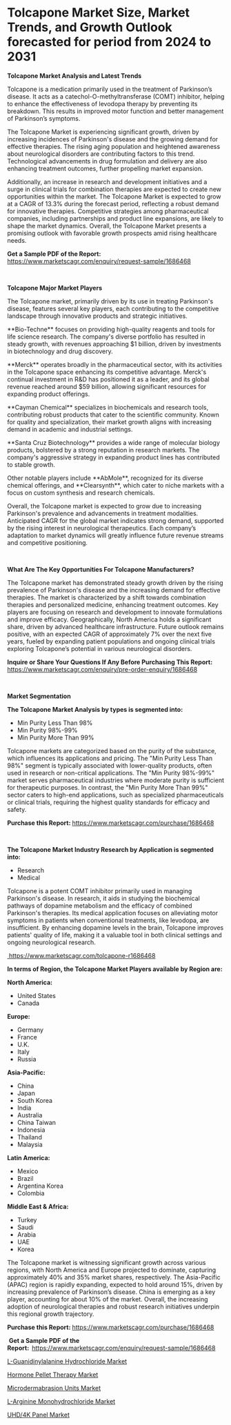<p><h1>Tolcapone Market Size, Market Trends, and Growth Outlook forecasted for period from 2024 to 2031</h1></p><p><strong>Tolcapone Market Analysis and Latest Trends</strong></p>
<p><p>Tolcapone is a medication primarily used in the treatment of Parkinson’s disease. It acts as a catechol-O-methyltransferase (COMT) inhibitor, helping to enhance the effectiveness of levodopa therapy by preventing its breakdown. This results in improved motor function and better management of Parkinson’s symptoms.</p><p>The Tolcapone Market is experiencing significant growth, driven by increasing incidences of Parkinson's disease and the growing demand for effective therapies. The rising aging population and heightened awareness about neurological disorders are contributing factors to this trend. Technological advancements in drug formulation and delivery are also enhancing treatment outcomes, further propelling market expansion.</p><p>Additionally, an increase in research and development initiatives and a surge in clinical trials for combination therapies are expected to create new opportunities within the market. The Tolcapone Market is expected to grow at a CAGR of 13.3% during the forecast period, reflecting a robust demand for innovative therapies. Competitive strategies among pharmaceutical companies, including partnerships and product line expansions, are likely to shape the market dynamics. Overall, the Tolcapone Market presents a promising outlook with favorable growth prospects amid rising healthcare needs.</p></p>
<p><strong>Get a Sample PDF of the Report:&nbsp;</strong> <a href="https://www.marketscagr.com/enquiry/request-sample/1686468?utm_campaign=1265&utm_medium=2&utm_source=Github&utm_content=ia&utm_term=16102024&utm_id=tolcapone">https://www.marketscagr.com/enquiry/request-sample/1686468</a></p>
<p>&nbsp;</p>
<p><strong>Tolcapone Major Market Players</strong></p>
<p><p>The Tolcapone market, primarily driven by its use in treating Parkinson's disease, features several key players, each contributing to the competitive landscape through innovative products and strategic initiatives. </p><p>**Bio-Techne** focuses on providing high-quality reagents and tools for life science research. The company's diverse portfolio has resulted in steady growth, with revenues approaching $1 billion, driven by investments in biotechnology and drug discovery.</p><p>**Merck** operates broadly in the pharmaceutical sector, with its activities in the Tolcapone space enhancing its competitive advantage. Merck's continual investment in R&D has positioned it as a leader, and its global revenue reached around $59 billion, allowing significant resources for expanding product offerings.</p><p>**Cayman Chemical** specializes in biochemicals and research tools, contributing robust products that cater to the scientific community. Known for quality and specialization, their market growth aligns with increasing demand in academic and industrial settings.</p><p>**Santa Cruz Biotechnology** provides a wide range of molecular biology products, bolstered by a strong reputation in research markets. The company's aggressive strategy in expanding product lines has contributed to stable growth.</p><p>Other notable players include **AbMole**, recognized for its diverse chemical offerings, and **Clearsynth**, which cater to niche markets with a focus on custom synthesis and research chemicals. </p><p>Overall, the Tolcapone market is expected to grow due to increasing Parkinson's prevalence and advancements in treatment modalities. Anticipated CAGR for the global market indicates strong demand, supported by the rising interest in neurological therapeutics. Each company’s adaptation to market dynamics will greatly influence future revenue streams and competitive positioning.</p></p>
<p>&nbsp;</p>
<p><strong>What Are The Key Opportunities For Tolcapone Manufacturers?</strong></p>
<p><p>The Tolcapone market has demonstrated steady growth driven by the rising prevalence of Parkinson's disease and the increasing demand for effective therapies. The market is characterized by a shift towards combination therapies and personalized medicine, enhancing treatment outcomes. Key players are focusing on research and development to innovate formulations and improve efficacy. Geographically, North America holds a significant share, driven by advanced healthcare infrastructure. Future outlook remains positive, with an expected CAGR of approximately 7% over the next five years, fueled by expanding patient populations and ongoing clinical trials exploring Tolcapone’s potential in various neurological disorders.</p></p>
<p><strong>Inquire or Share Your Questions If Any Before Purchasing This Report:</strong> <a href="https://www.marketscagr.com/enquiry/pre-order-enquiry/1686468?utm_campaign=1265&utm_medium=2&utm_source=Github&utm_content=ia&utm_term=16102024&utm_id=tolcapone">https://www.marketscagr.com/enquiry/pre-order-enquiry/1686468</a></p>
<p>&nbsp;</p>
<p><strong>Market Segmentation</strong></p>
<p><strong>The Tolcapone Market Analysis by types is segmented into:</strong></p>
<p><ul><li>Min Purity Less Than 98%</li><li>Min Purity 98%-99%</li><li>Min Purity More Than 99%</li></ul></p>
<p><p>Tolcapone markets are categorized based on the purity of the substance, which influences its applications and pricing. The "Min Purity Less Than 98%" segment is typically associated with lower-quality products, often used in research or non-critical applications. The "Min Purity 98%-99%" market serves pharmaceutical industries where moderate purity is sufficient for therapeutic purposes. In contrast, the "Min Purity More Than 99%" sector caters to high-end applications, such as specialized pharmaceuticals or clinical trials, requiring the highest quality standards for efficacy and safety.</p></p>
<p><strong>Purchase this Report:&nbsp;</strong><a href="https://www.marketscagr.com/purchase/1686468?utm_campaign=1265&utm_medium=2&utm_source=Github&utm_content=ia&utm_term=16102024&utm_id=tolcapone">https://www.marketscagr.com/purchase/1686468</a></p>
<p>&nbsp;</p>
<p><strong>The Tolcapone Market Industry Research by Application is segmented into:</strong></p>
<p><ul><li>Research</li><li>Medical</li></ul></p>
<p><p>Tolcapone is a potent COMT inhibitor primarily used in managing Parkinson's disease. In research, it aids in studying the biochemical pathways of dopamine metabolism and the efficacy of combined Parkinson's therapies. Its medical application focuses on alleviating motor symptoms in patients when conventional treatments, like levodopa, are insufficient. By enhancing dopamine levels in the brain, Tolcapone improves patients' quality of life, making it a valuable tool in both clinical settings and ongoing neurological research.</p></p>
<p><a href="https://www.marketscagr.com/tolcapone-r1686468?utm_campaign=1265&utm_medium=2&utm_source=Github&utm_content=ia&utm_term=16102024&utm_id=tolcapone">&nbsp;https://www.marketscagr.com/tolcapone-r1686468</a></p>
<p><strong>In terms of Region, the Tolcapone Market Players available by Region are:</strong></p>
<p>
    <p> <strong> North America: </strong>
        <ul>
            <li>United States</li>
            <li>Canada</li>
        </ul>
        </p> 
    <p> <strong> Europe: </strong>
        <ul>
            <li>Germany</li>
            <li>France</li>
            <li>U.K.</li>
            <li>Italy</li>
            <li>Russia</li>
        </ul>
        </p> 
    <p> <strong> Asia-Pacific: </strong>
        <ul>
            <li>China</li>
            <li>Japan</li>
            <li>South Korea</li>
            <li>India</li>
            <li>Australia</li>
            <li>China Taiwan</li>
            <li>Indonesia</li>
            <li>Thailand</li>
            <li>Malaysia</li>
        </ul>
        </p> 
    <p> <strong> Latin America: </strong>
        <ul>
            <li>Mexico</li>
            <li>Brazil</li>
            <li>Argentina Korea</li>
            <li>Colombia</li>
        </ul>
        </p> 
    <p> <strong> Middle East & Africa: </strong>
        <ul>
            <li>Turkey</li>
            <li>Saudi</li>
            <li>Arabia</li>
            <li>UAE</li>
            <li>Korea</li>
        </ul>
    </p>
    </p>
<p><p>The Tolcapone market is witnessing significant growth across various regions, with North America and Europe projected to dominate, capturing approximately 40% and 35% market shares, respectively. The Asia-Pacific (APAC) region is rapidly expanding, expected to hold around 15%, driven by increasing prevalence of Parkinson’s disease. China is emerging as a key player, accounting for about 10% of the market. Overall, the increasing adoption of neurological therapies and robust research initiatives underpin this regional growth trajectory.</p></p>
<p><strong>Purchase this Report: </strong><a href="https://www.marketscagr.com/purchase/1686468?utm_campaign=1265&utm_medium=2&utm_source=Github&utm_content=ia&utm_term=16102024&utm_id=tolcapone">https://www.marketscagr.com/purchase/1686468</a></p>
<p>&nbsp;<strong>Get a Sample PDF of the Report:&nbsp;&nbsp;</strong><a href="https://www.marketscagr.com/enquiry/request-sample/1686468?utm_campaign=1265&utm_medium=2&utm_source=Github&utm_content=ia&utm_term=16102024&utm_id=tolcapone">https://www.marketscagr.com/enquiry/request-sample/1686468</a></p>
<p><strong></strong></p>
<p><p><a href="https://www.linkedin.com/pulse/top-trends-transforming-l-guanidinylalanine-hydrochloride-market-mz3bc?trk=public_post_embed_feed-article-content&utm_campaign=1265&utm_medium=2&utm_source=Github&utm_content=ia&utm_term=16102024&utm_id=tolcapone">L-Guanidinylalanine Hydrochloride Market</a></p><p><a href="https://github.com/lyndi2n3hdalbey/Market-Research-Report-List-1/blob/main/hormone-pellet-therapy-market.md?utm_campaign=1265&utm_medium=2&utm_source=Github&utm_content=ia&utm_term=16102024&utm_id=tolcapone">Hormone Pellet Therapy Market</a></p><p><a href="https://github.com/nicoletavirag/Market-Research-Report-List-5/blob/main/microdermabrasion-units-market.md?utm_campaign=1265&utm_medium=2&utm_source=Github&utm_content=ia&utm_term=16102024&utm_id=tolcapone">Microdermabrasion Units Market</a></p><p><a href="https://www.linkedin.com/pulse/l-arginine-monohydrochloride-market-overview-regional-outlook-cmq2c?trk=public_post_embed_feed-article-content&utm_campaign=1265&utm_medium=2&utm_source=Github&utm_content=ia&utm_term=16102024&utm_id=tolcapone">L-Arginine Monohydrochloride Market</a></p><p><a href="https://www.linkedin.com/pulse/uhd4k-panel-ecosystem-mapping-innovation-value-chains-2024-2031-4abwf?trk=public_post_embed_feed-article-content&utm_campaign=1265&utm_medium=2&utm_source=Github&utm_content=ia&utm_term=16102024&utm_id=tolcapone">UHD/4K Panel Market</a></p></p>